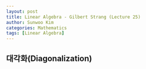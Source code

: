 ```yaml
---
layout: post
title: Linear Algebra - Gilbert Strang (Lecture 25)
author: Sunwoo Kim
categories: Mathematics
tags: [Linear Algebra]
---
```


## 대각화(Diagonalization)
